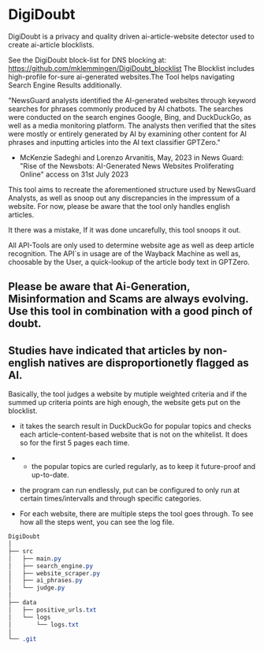 # DigiDoubt
DigiDoubt is a privacy and quality driven ai-article-website detector used to create ai-article blocklists. 

See the DigiDoubt block-list for DNS blocking at: https://github.com/mklemmingen/DigiDoubt_blocklist
The Blocklist includes high-profile for-sure ai-generated websites.The Tool helps navigating Search Engine Results additionally. 

"NewsGuard analysts identified the AI-generated websites through keyword searches for phrases commonly produced by AI chatbots. 
The searches were conducted on the search engines Google, Bing, and DuckDuckGo, as well as a media monitoring platform. 
The analysts then verified that the sites were mostly or entirely generated by AI by examining other content for AI phrases and inputting articles into the AI text classifier GPTZero."
   - McKenzie Sadeghi and Lorenzo Arvanitis, May, 2023 in News Guard: "Rise of the Newsbots: AI-Generated News Websites Proliferating Online" access on 31st July 2023 

This tool aims to recreate the aforementioned structure used by NewsGuard Analysts, as well as snoop out any discrepancies in the impressum of a website.
For now, please be aware that the tool only handles english articles.

It there was a mistake, If it was done uncarefully, this tool snoops it out.

All API-Tools are only used to determine website age as well as deep article recognition. 
The API`s in usage are of the Wayback Machine as well as, choosable by the User, a quick-lookup of the article body text in GPTZero. 

## Please be aware that Ai-Generation, Misinformation and Scams are always evolving. Use this tool in combination with a good pinch of doubt. 
## Studies have indicated that articles by non-english natives are disproportionetly flagged as AI.

Basically, the tool judges a website by mutiple weighted criteria and if the summed up criteria points are high enough, the website gets put on the blocklist.
   - it takes the search result in DuckDuckGo for popular topics and checks each article-content-based website that is not on the whitelist. It does so for the first 5 pages each time.
   -    - the popular topics are curled regularly, as to keep it future-proof and up-to-date.
         
   - the program can run endlessly, put can be configured to only run at certain times/intervalls and through specific categories.

   - For each website, there are multiple steps the tool goes through. To see how all the steps went, you can see the log file.

```css
DigiDoubt
│
├── src
│   ├── main.py
│   ├── search_engine.py
│   ├── website_scraper.py
│   ├── ai_phrases.py
│   └── judge.py
│
├── data
│   ├── positive_urls.txt
│   └── logs
│       └── logs.txt
│
└── .git
```
     

